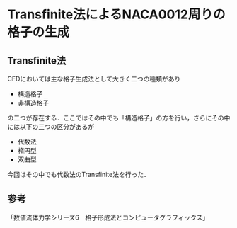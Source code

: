 # Transfinite法によるNACA0012周りの格子の生成
## Transfinite法
CFDにおいては主な格子生成法として大きく二つの種類があり　　

- 構造格子
- 非構造格子

の二つが存在する．ここではその中でも「構造格子」の方を行い，さらにその中には以下の三つの区分があるが  

- 代数法
- 楕円型
- 双曲型

今回はその中でも代数法のTransfinite法を行った．

## 参考
「数値流体力学シリーズ6　格子形成法とコンピュータグラフィックス」
